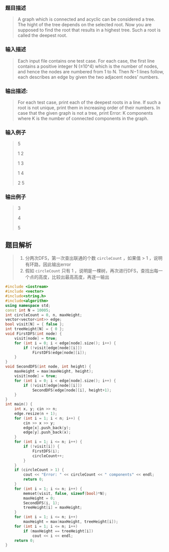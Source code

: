 ### 题目描述

> A graph which is connected and acyclic can be considered a tree. The hight of the tree depends on the selected root. Now you are supposed to find the root that results in a highest tree. Such a root is called the deepest root.

### 输入描述

> Each input file contains one test case. For each case, the first line contains a positive integer N (≤10^​4) which is the number of nodes, and hence the nodes are numbered from 1 to N. Then N−1 lines follow, each describes an edge by given the two adjacent nodes' numbers.

### 输出描述:
> For each test case, print each of the deepest roots in a line. If such a root is not unique, print them in increasing order of their numbers. In case that the given graph is not a tree, print Error: K components where K is the number of connected components in the graph.

### 输入例子
> 5
>
>1 2
>
>1 3
>
>1 4
>
>2 5

### 输出例子
> 3
>
>4
>
>5

## 题目解析
>1. 分两次DFS，第一次查出联通的个数 `circleCount` ，如果值 > 1 ，说明有环路，因此输出error
>2. 假如 `circleCount` 只有 1 ，说明是一棵树，再次进行DFS，查找出每一个点的高度，比较出最高高度，再逐一输出

```C++
#include <iostream>
#include <vector>
#include<string.h>
#include<algorithm>
using namespace std;
const int N = 10005;
int circleCount = 0, n, maxHeight;
vector<vector<int>> edge;
bool visit[N] = { false };
int treeHeight[N] = { 0 };
void FirstDFS(int node) {
	visit[node] = true;
	for (int i = 0; i < edge[node].size(); i++) {
		if (!visit[edge[node][i]])
			FirstDFS(edge[node][i]);
	}
}
void SecondDFS(int node, int height) {
	maxHeight = max(maxHeight, height);
	visit[node] = true;
	for (int i = 0; i < edge[node].size(); i++) {
		if (!visit[edge[node][i]])
			SecondDFS(edge[node][i], height+1);
	}
}
int main() {
	int x, y; cin >> n;
	edge.resize(n + 1);
	for (int i = 1; i < n; i++) {
		cin >> x >> y;
		edge[x].push_back(y);
		edge[y].push_back(x);
	}
	for (int i = 1; i <= n; i++) {
		if (!visit[i]) {
			FirstDFS(i);
			circleCount++;
		}
	}
	if (circleCount > 1) {
		cout << "Error: " << circleCount << " components" << endl;
		return 0;
	}
	for (int i = 1; i <= n; i++) {
		memset(visit, false, sizeof(bool)*N);
		maxHeight = 0;
		SecondDFS(i, 1);
		treeHeight[i] = maxHeight;
	}
	for (int i = 1; i <= n; i++)
		maxHeight = max(maxHeight, treeHeight[i]);
	for (int i = 1; i <= n; i++)
		if (maxHeight == treeHeight[i])
			cout << i << endl;
	return 0;
}
```
